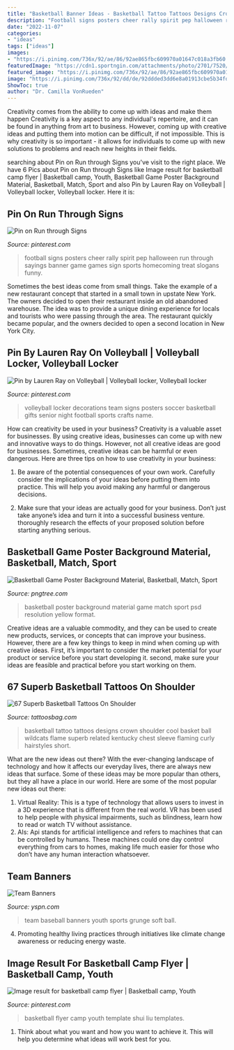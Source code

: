 ```yaml
---
title: "Basketball Banner Ideas - Basketball Tattoo Tattoos Designs Crown Shoulder Cool Basket Ball Wildcats Flame Superb Related Kentucky Chest Sleeve Flaming Curly Hairstyles Short"
description: "Football signs posters cheer rally spirit pep halloween run through sayings banner game games sign sports homecoming treat slogans funny"
date: "2022-11-07"
categories:
- "ideas"
tags: ["ideas"]
images:
- "https://i.pinimg.com/736x/92/ae/86/92ae865fbc609970a01647c018a3fb60.jpg"
featuredImage: "https://cdn1.sportngin.com/attachments/photo/2701/7520/Grungesoftball.jpg"
featured_image: "https://i.pinimg.com/736x/92/ae/86/92ae865fbc609970a01647c018a3fb60.jpg"
image: "https://i.pinimg.com/736x/92/dd/de/92ddded3dd6e8a01913cbe5b34fd4ec8.jpg"
ShowToc: true
author: "Dr. Camilla VonRueden"
---
```



Creativity comes from the ability to come up with ideas and make them happen
Creativity is a key aspect to any individual's repertoire, and it can be found in anything from art to business. However, coming up with creative ideas and putting them into motion can be difficult, if not impossible. This is why creativity is so important - it allows for individuals to come up with new solutions to problems and reach new heights in their fields.

	

		
searching about Pin on Run through Signs you've visit to the right place. We have 6 Pics about Pin on Run through Signs like Image result for basketball camp flyer | Basketball camp, Youth, Basketball Game Poster Background Material, Basketball, Match, Sport and also Pin by Lauren Ray on Volleyball | Volleyball locker, Volleyball locker. Here it is:
		
    
## Pin On Run Through Signs

<img loading=lazy src="https://i.pinimg.com/736x/92/ae/86/92ae865fbc609970a01647c018a3fb60.jpg" onerror="this.onerror=null;this.src='https://tse3.mm.bing.net/th?id=OIP.cIH30AsiHDi7kasRve9ufQHaNJ&amp;pid=15.1';" alt="Pin on Run through Signs">

_Source: pinterest.com_

>football signs posters cheer rally spirit pep halloween run through sayings banner game games sign sports homecoming treat slogans funny. 

	

Sometimes the best ideas come from small things. Take the example of a new restaurant concept that started in a small town in upstate New York. The owners decided to open their restaurant inside an old abandoned warehouse. The idea was to provide a unique dining experience for locals and tourists who were passing through the area. The restaurant quickly became popular, and the owners decided to open a second location in New York City.

    
## Pin By Lauren Ray On Volleyball | Volleyball Locker, Volleyball Locker

<img loading=lazy src="https://i.pinimg.com/originals/74/05/ac/7405ac569a03bdd9f150feb6f90041c9.jpg" onerror="this.onerror=null;this.src='https://tse4.mm.bing.net/th?id=OIP.xJtnNIKXdpHrMleI1efPGwHaJ4&amp;pid=15.1';" alt="Pin by Lauren Ray on Volleyball | Volleyball locker, Volleyball locker">

_Source: pinterest.com_

>volleyball locker decorations team signs posters soccer basketball gifts senior night football sports crafts name. 

	

How can creativity be used in your business?
Creativity is a valuable asset for businesses. By using creative ideas, businesses can come up with new and innovative ways to do things. However, not all creative ideas are good for businesses. Sometimes, creative ideas can be harmful or even dangerous. Here are three tips on how to use creativity in your business: 
1) Be aware of the potential consequences of your own work. Carefully consider the implications of your ideas before putting them into practice. This will help you avoid making any harmful or dangerous decisions. 

2) Make sure that your ideas are actually good for your business. Don’t just take anyone’s idea and turn it into a successful business venture. thoroughly research the effects of your proposed solution before starting anything serious.

    
## Basketball Game Poster Background Material, Basketball, Match, Sport

<img loading=lazy src="https://png.pngtree.com/thumb_back/fw800/back_our/20190620/ourmid/pngtree-basketball-game-poster-background-material-image_145348.jpg" onerror="this.onerror=null;this.src='https://tse2.mm.bing.net/th?id=OIP.OpORuo29CytcvkYtBuSaLwHaLH&amp;pid=15.1';" alt="Basketball Game Poster Background Material, Basketball, Match, Sport">

_Source: pngtree.com_

>basketball poster background material game match sport psd resolution yellow format. 

	

Creative ideas are a valuable commodity, and they can be used to create new products, services, or concepts that can improve your business. However, there are a few key things to keep in mind when coming up with creative ideas. First, it’s important to consider the market potential for your product or service before you start developing it. second, make sure your ideas are feasible and practical before you start working on them.

    
## 67 Superb Basketball Tattoos On Shoulder

<img loading=lazy src="http://www.tattoosbag.com/wp-content/uploads/2016/10/Basketball-With-Crown-In-Flame-Tattoo.jpg" onerror="this.onerror=null;this.src='https://tse1.mm.bing.net/th?id=OIP.N_1wfUa51DB1aGobtZjaXwHaLG&amp;pid=15.1';" alt="67 Superb Basketball Tattoos On Shoulder">

_Source: tattoosbag.com_

>basketball tattoo tattoos designs crown shoulder cool basket ball wildcats flame superb related kentucky chest sleeve flaming curly hairstyles short. 

	

What are the new ideas out there?
With the ever-changing landscape of technology and how it affects our everyday lives, there are always new ideas that surface. Some of these ideas may be more popular than others, but they all have a place in our world. Here are some of the most popular new ideas out there: 
1. Virtual Reality: This is a type of technology that allows users to invest in a 3D experience that is different from the real world. VR has been used to help people with physical impairments, such as blindness, learn how to read or watch TV without assistance. 
2. AIs: Api stands for artificial intelligence and refers to machines that can be controlled by humans. These machines could one day control everything from cars to homes, making life much easier for those who don’t have any human interaction whatsoever. 

    
## Team Banners

<img loading=lazy src="https://cdn1.sportngin.com/attachments/photo/2701/7520/Grungesoftball.jpg" onerror="this.onerror=null;this.src='https://tse1.mm.bing.net/th?id=OIP.hkZqyr9rXdA2C5WFPF87_AHaDx&amp;pid=15.1';" alt="Team Banners">

_Source: yspn.com_

>team baseball banners youth sports grunge soft ball. 

	

4. Promoting healthy living practices through initiatives like climate change awareness or reducing energy waste. 

    
## Image Result For Basketball Camp Flyer | Basketball Camp, Youth

<img loading=lazy src="https://i.pinimg.com/736x/92/dd/de/92ddded3dd6e8a01913cbe5b34fd4ec8.jpg" onerror="this.onerror=null;this.src='https://tse1.mm.bing.net/th?id=OIP.Lgc4HhjFEHPrqVdkGKEwHwHaJh&amp;pid=15.1';" alt="Image result for basketball camp flyer | Basketball camp, Youth">

_Source: pinterest.com_

>basketball flyer camp youth template shui liu templates. 

	

1. Think about what you want and how you want to achieve it. This will help you determine what ideas will work best for you. 

